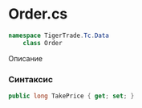
# Order.cs
```csharp
namespace TigerTrade.Tc.Data  
    class Order
```

Описание

### Синтаксис
```csharp
public long TakePrice { get; set; }
```

